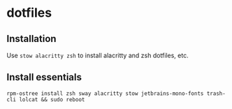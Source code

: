 # dotfiles

## Installation

Use `stow alacritty zsh` to install alacritty and zsh dotfiles, etc.

## Install essentials

`rpm-ostree install zsh sway alacritty stow jetbrains-mono-fonts trash-cli lolcat && sudo reboot`
